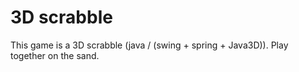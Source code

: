 3D scrabble
========

This game is a 3D scrabble (java / (swing + spring + Java3D)). Play together on the sand.
